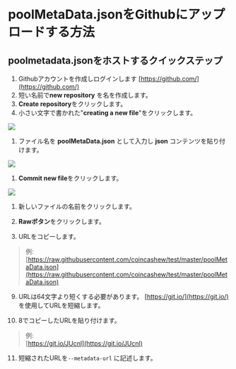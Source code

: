 # poolMetaData.jsonをGithubにアップロードする方法

## poolmetadata.jsonをホストするクイックステップ

1. Githubアカウントを作成しログインします [https://github.com/](https://github.com/)
2. 短い名前で**new repository** を名を作成します。
3. **Create repository**をクリックします。
3. 小さい文字で書かれた"**creating a new file**"をクリックします。

![](.gitbook/assets/git1.png)

1. ファイル名を **poolMetaData.json** として入力し **json** コンテンツを貼り付けます。

![](.gitbook/assets/git2.png)

1. **Commit new file**をクリックします。

![](.gitbook/assets/git3.png)

1. 新しいファイルの名前をクリックします。

2. **Rawボタン**をクリックします。

3. URLをコピーします。

> 例: [https://raw.githubusercontent.com/coincashew/test/master/poolMetaData.json](https://raw.githubusercontent.com/coincashew/test/master/poolMetaData.json)

9. URLは64文字より短くする必要があります。 [https://git.io/](https://git.io/) を使用してURLを短縮します。

10. 8でコピーしたURLを貼り付けます。

> 例:  
> [https://git.io/JUcnl](https://git.io/JUcnl)

11.  短縮されたURLを`--metadata-url` に記述します。

